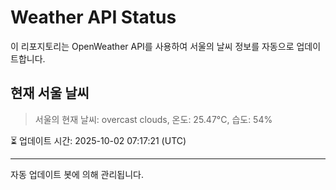 
# Weather API Status

이 리포지토리는 OpenWeather API를 사용하여 서울의 날씨 정보를 자동으로 업데이트합니다.

## 현재 서울 날씨
> 서울의 현재 날씨: overcast clouds, 온도: 25.47°C, 습도: 54%

⏳ 업데이트 시간: 2025-10-02 07:17:21 (UTC)

---
자동 업데이트 봇에 의해 관리됩니다.
